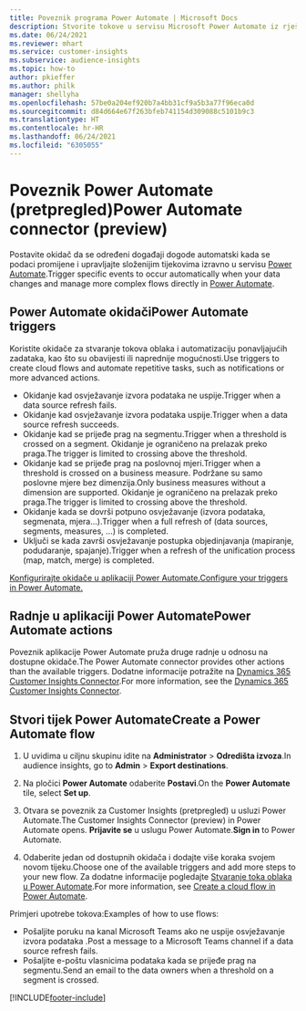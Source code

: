 ```yaml
---
title: Poveznik programa Power Automate | Microsoft Docs
description: Stvorite tokove u servisu Microsoft Power Automate iz rješenja Dynamics 365 Customer Insights.
ms.date: 06/24/2021
ms.reviewer: mhart
ms.service: customer-insights
ms.subservice: audience-insights
ms.topic: how-to
author: pkieffer
ms.author: philk
manager: shellyha
ms.openlocfilehash: 57be0a204ef920b7a4bb31cf9a5b3a77f96eca0d
ms.sourcegitcommit: d84d664e67f263bfeb741154d309088c5101b9c3
ms.translationtype: HT
ms.contentlocale: hr-HR
ms.lasthandoff: 06/24/2021
ms.locfileid: "6305055"
---
```

# <a name="power-automate-connector-preview"></a><span data-ttu-id="d17e1-103">Poveznik Power Automate (pretpregled)</span><span class="sxs-lookup"><span data-stu-id="d17e1-103">Power Automate connector (preview)</span></span>

<span data-ttu-id="d17e1-104">Postavite okidač da se određeni događaji dogode automatski kada se podaci promijene i upravljajte složenijim tijekovima izravno u servisu [Power Automate](https://flow.microsoft.com/).</span><span class="sxs-lookup"><span data-stu-id="d17e1-104">Trigger specific events to occur automatically when your data changes and manage more complex flows directly in [Power Automate](https://flow.microsoft.com/).</span></span>

## <a name="power-automate-triggers"></a><span data-ttu-id="d17e1-105">Power Automate okidači</span><span class="sxs-lookup"><span data-stu-id="d17e1-105">Power Automate triggers</span></span>

<span data-ttu-id="d17e1-106">Koristite okidače za stvaranje tokova oblaka i automatizaciju ponavljajućih zadataka, kao što su obavijesti ili naprednije mogućnosti.</span><span class="sxs-lookup"><span data-stu-id="d17e1-106">Use triggers to create cloud flows and automate repetitive tasks, such as notifications or more advanced actions.</span></span> 

- <span data-ttu-id="d17e1-107">Okidanje kad osvježavanje izvora podataka ne uspije.</span><span class="sxs-lookup"><span data-stu-id="d17e1-107">Trigger when a data source refresh fails.</span></span> 
- <span data-ttu-id="d17e1-108">Okidanje kad osvježavanje izvora podataka uspije.</span><span class="sxs-lookup"><span data-stu-id="d17e1-108">Trigger when a data source refresh succeeds.</span></span>
- <span data-ttu-id="d17e1-109">Okidanje kad se prijeđe prag na segmentu.</span><span class="sxs-lookup"><span data-stu-id="d17e1-109">Trigger when a threshold is crossed on a segment.</span></span> <span data-ttu-id="d17e1-110">Okidanje je ograničeno na prelazak preko praga.</span><span class="sxs-lookup"><span data-stu-id="d17e1-110">The trigger is limited to crossing above the threshold.</span></span>
- <span data-ttu-id="d17e1-111">Okidanje kad se prijeđe prag na poslovnoj mjeri.</span><span class="sxs-lookup"><span data-stu-id="d17e1-111">Trigger when a threshold is crossed on a business measure.</span></span> <span data-ttu-id="d17e1-112">Podržane su samo poslovne mjere bez dimenzija.</span><span class="sxs-lookup"><span data-stu-id="d17e1-112">Only business measures without a dimension are supported.</span></span> <span data-ttu-id="d17e1-113">Okidanje je ograničeno na prelazak preko praga.</span><span class="sxs-lookup"><span data-stu-id="d17e1-113">The trigger is limited to crossing above the threshold.</span></span>
- <span data-ttu-id="d17e1-114">Okidanje kada se dovrši potpuno osvježavanje (izvora podataka, segmenata, mjera...).</span><span class="sxs-lookup"><span data-stu-id="d17e1-114">Trigger when a full refresh of (data sources, segments, measures, ...) is completed.</span></span>
- <span data-ttu-id="d17e1-115">Uključi se kada završi osvježavanje postupka objedinjavanja (mapiranje, podudaranje, spajanje).</span><span class="sxs-lookup"><span data-stu-id="d17e1-115">Trigger when a refresh of the unification process (map, match, merge) is completed.</span></span>

[<span data-ttu-id="d17e1-116">Konfigurirajte okidače u aplikaciji Power Automate.</span><span class="sxs-lookup"><span data-stu-id="d17e1-116">Configure your triggers in Power Automate.</span></span>](https://flow.microsoft.com/connectors/shared_customerinsights/dynamics-365-customer-insights-connector/)

## <a name="power-automate-actions"></a><span data-ttu-id="d17e1-117">Radnje u aplikaciji Power Automate</span><span class="sxs-lookup"><span data-stu-id="d17e1-117">Power Automate actions</span></span>

<span data-ttu-id="d17e1-118">Poveznik aplikacije Power Automate pruža druge radnje u odnosu na dostupne okidače.</span><span class="sxs-lookup"><span data-stu-id="d17e1-118">The Power Automate connector provides other actions than the available triggers.</span></span> <span data-ttu-id="d17e1-119">Dodatne informacije potražite na [Dynamics 365 Customer Insights Connector](/connectors/customerinsights/).</span><span class="sxs-lookup"><span data-stu-id="d17e1-119">For more information, see the [Dynamics 365 Customer Insights Connector](/connectors/customerinsights/).</span></span>

## <a name="create-a-power-automate-flow"></a><span data-ttu-id="d17e1-120">Stvori tijek Power Automate</span><span class="sxs-lookup"><span data-stu-id="d17e1-120">Create a Power Automate flow</span></span>

1. <span data-ttu-id="d17e1-121">U uvidima u ciljnu skupinu idite na **Administrator** > **Odredišta izvoza**.</span><span class="sxs-lookup"><span data-stu-id="d17e1-121">In audience insights, go to **Admin** > **Export destinations**.</span></span>

1. <span data-ttu-id="d17e1-122">Na pločici **Power Automate** odaberite **Postavi**.</span><span class="sxs-lookup"><span data-stu-id="d17e1-122">On the **Power Automate** tile, select **Set up**.</span></span>

1. <span data-ttu-id="d17e1-123">Otvara se poveznik za Customer Insights (pretpregled) u usluzi Power Automate.</span><span class="sxs-lookup"><span data-stu-id="d17e1-123">The Customer Insights Connector (preview) in Power Automate opens.</span></span> <span data-ttu-id="d17e1-124">**Prijavite se** u uslugu Power Automate.</span><span class="sxs-lookup"><span data-stu-id="d17e1-124">**Sign in** to Power Automate.</span></span>

1. <span data-ttu-id="d17e1-125">Odaberite jedan od dostupnih okidača i dodajte više koraka svojem novom tijeku.</span><span class="sxs-lookup"><span data-stu-id="d17e1-125">Choose one of the available triggers and add more steps to your new flow.</span></span> <span data-ttu-id="d17e1-126">Za dodatne informacije pogledajte [Stvaranje toka oblaka u Power Automate](/power-automate/get-started-logic-flow).</span><span class="sxs-lookup"><span data-stu-id="d17e1-126">For more information, see [Create a cloud flow in Power Automate](/power-automate/get-started-logic-flow).</span></span>

<span data-ttu-id="d17e1-127">Primjeri upotrebe tokova:</span><span class="sxs-lookup"><span data-stu-id="d17e1-127">Examples of how to use flows:</span></span> 
- <span data-ttu-id="d17e1-128">Pošaljite poruku na kanal Microsoft Teams ako ne uspije osvježavanje izvora podataka .</span><span class="sxs-lookup"><span data-stu-id="d17e1-128">Post a message to a Microsoft Teams channel if a data source refresh fails.</span></span> 
- <span data-ttu-id="d17e1-129">Pošaljite e-poštu vlasnicima podataka kada se prijeđe prag na segmentu.</span><span class="sxs-lookup"><span data-stu-id="d17e1-129">Send an email to the data owners when a threshold on a segment is crossed.</span></span>



[!INCLUDE[footer-include](../includes/footer-banner.md)]
